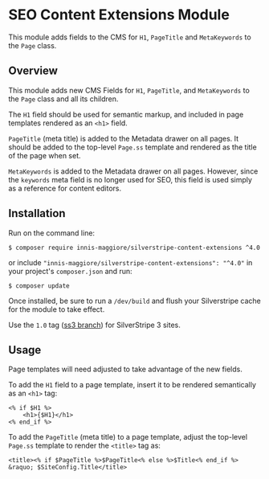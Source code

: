# SEO Content Extensions Module

This module adds fields to the CMS for `H1`, `PageTitle` and `MetaKeywords` to the `Page` class.

## Overview

This module adds new CMS Fields for `H1`, `PageTitle`, and `MetaKeywords` to the `Page` class and all its children.

The `H1` field should be used for semantic markup, and included in page templates rendered as an `<h1>` field.

`PageTitle` (meta title) is added to the Metadata drawer on all pages. It should be added to the top-level `Page.ss` template and rendered as the title of the page when set.

`MetaKeywords` is added to the Metadata drawer on all pages. However, since the `keywords` meta field is no longer used for SEO, this field is used simply as a reference for content editors.

## Installation

Run on the command line:

	$ composer require innis-maggiore/silverstripe-content-extensions ^4.0

or include `"innis-maggiore/silverstripe-content-extensions": "^4.0"` in your project's `composer.json` and run:

	$ composer update
	
Once installed, be sure to run a `/dev/build` and flush your Silverstripe cache for the module to take effect.

Use the `1.0` tag ([ss3 branch](https://github.com/innis-maggioree/silverstripe-content-extensions/tree/ss3)) for SilverStripe 3 sites.

## Usage

Page templates will need adjusted to take advantage of the new fields.

To add the `H1` field to a page template, insert it to be rendered semantically as an `<h1>` tag: 

    <% if $H1 %>
        <h1>{$H1}</h1>
    <% end_if %>

To add the `PageTitle` (meta title) to a page template, adjust the top-level `Page.ss` template to render the `<title>` tag as:

    <title><% if $PageTitle %>$PageTitle<% else %>$Title<% end_if %> &raquo; $SiteConfig.Title</title>
